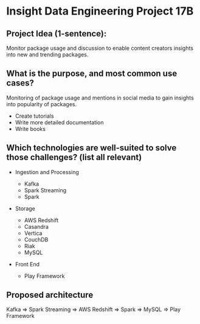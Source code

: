 # Insight Data Engineering Project 17B

## Project Idea (1-sentence):
Monitor package usage and discussion to enable content creators insights into new and trending packages.

## What is the purpose, and most common use cases?
Monitoring of package usage and mentions in social media to gain insights into popularity of packages.
* Create tutorials
* Write more detailed documentation
* Write books

## Which technologies are well-suited to solve those challenges? (list all relevant)
* Ingestion and Processing
  * Kafka
  * Spark Streaming
  * Spark

* Storage
  * AWS Redshift
  * Casandra
  * Vertica
  * CouchDB
  * Riak
  * MySQL

* Front End
  * Play Framework

## Proposed architecture
Kafka => Spark Streaming => AWS Redshift => Spark => MySQL => Play Framework
